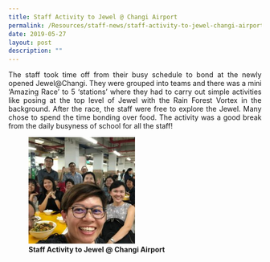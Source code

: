 ```yaml
---
title: Staff Activity to Jewel @ Changi Airport
permalink: /Resources/staff-news/staff-activity-to-jewel-changi-airport/
date: 2019-05-27
layout: post
description: ""
---
```

<p style="text-align: justify;"> The staff took time off from their busy schedule to bond at the newly opened Jewel@Changi. They were grouped into teams and there was a mini ‘Amazing Race’ to 5 ‘stations’ where they had to carry out simple activities like posing at the top level of Jewel with the Rain Forest Vortex in the background. After the race, the staff were free to explore the Jewel. Many chose to spend the time bonding over food. The activity was a good break from the daily busyness of school for all the staff!</p>

<figure>
	<a href="/images/Chinatown%20outing/SWB1-Chee-Meng-Ong-250x250.jpg" target = "_blank"> <img src="/images/Chinatown%20outing/SWB1-Chee-Meng-Ong-250x250.jpg" 
     style="width:50%"></a>
<figcaption> 
	<strong> Staff Activity to Jewel @ Changi Airport </strong> 
	</figcaption>
</figure>
